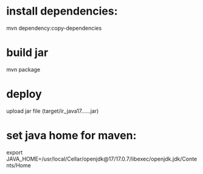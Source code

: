 # install dependencies:
mvn dependency:copy-dependencies

# build jar
mvn package

# deploy
upload jar file (target/ir_java17......jar)


# set java home for maven:
export JAVA_HOME=/usr/local/Cellar/openjdk@17/17.0.7/libexec/openjdk.jdk/Contents/Home 
